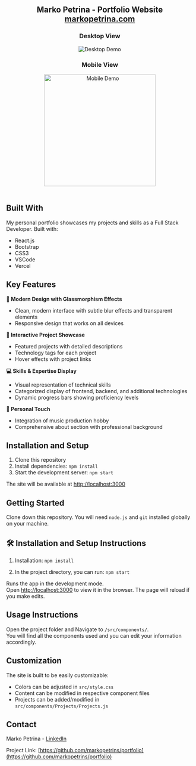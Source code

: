 <h2 align="center">
  Marko Petrina - Portfolio Website<br/>
  <a href="https://markopetrina.com" target="_blank">markopetrina.com</a>
</h2>

<div align="center">
  <h3>Desktop View</h3>
  <img alt="Desktop Demo" src="./Images/portfolio-demo.png" />
  
  <h3>Mobile View</h3>
  <img alt="Mobile Demo" src="./Images/portfolio-mobile.png" width="300px" />
</div>

<br/>

## Built With

My personal portfolio showcases my projects and skills as a Full Stack Developer. Built with:

- React.js
- Bootstrap
- CSS3
- VSCode
- Vercel

## Key Features

**🎨 Modern Design with Glassmorphism Effects**
- Clean, modern interface with subtle blur effects and transparent elements
- Responsive design that works on all devices

**📱 Interactive Project Showcase**
- Featured projects with detailed descriptions
- Technology tags for each project
- Hover effects with project links

**💻 Skills & Expertise Display**
- Visual representation of technical skills
- Categorized display of frontend, backend, and additional technologies
- Dynamic progress bars showing proficiency levels

**🎵 Personal Touch**
- Integration of music production hobby
- Comprehensive about section with professional background

## Installation and Setup

1. Clone this repository
2. Install dependencies: `npm install`
3. Start the development server: `npm start`

The site will be available at [http://localhost:3000](http://localhost:3000)

## Getting Started

Clone down this repository. You will need `node.js` and `git` installed globally on your machine.

## 🛠 Installation and Setup Instructions

1. Installation: `npm install`

2. In the project directory, you can run: `npm start`

Runs the app in the development mode.\
Open [http://localhost:3000](http://localhost:3000) to view it in the browser.
The page will reload if you make edits.

## Usage Instructions

Open the project folder and Navigate to `/src/components/`. <br/>
You will find all the components used and you can edit your information accordingly.

## Customization

The site is built to be easily customizable:
- Colors can be adjusted in `src/style.css`
- Content can be modified in respective component files
- Projects can be added/modified in `src/components/Projects/Projects.js`

## Contact

Marko Petrina - [LinkedIn](https://www.linkedin.com/in/marko-petrina-a89b4a261/)

Project Link: [https://github.com/markopetrins/portfolio](https://github.com/markopetrins/portfolio)
